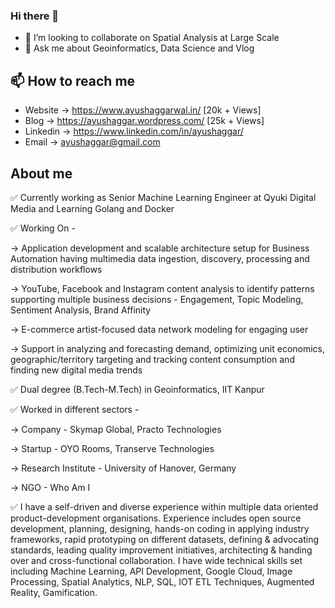 ### Hi there 👋
- 👯 I’m looking to collaborate on Spatial Analysis at Large Scale
- 💬 Ask me about Geoinformatics, Data Science and Vlog

## 📫 How to reach me
- Website -> https://www.ayushaggarwal.in/ [20k + Views]
- Blog -> https://ayushaggar.wordpress.com/ [25k + Views]
- Linkedin -> https://www.linkedin.com/in/ayushaggar/
- Email -> ayushaggar@gmail.com

## About me

✅ Currently working as Senior Machine Learning Engineer at Qyuki Digital Media and Learning Golang and Docker

✅ Working On -

-> Application development and scalable architecture setup for Business Automation having multimedia data ingestion, discovery, processing and distribution workflows

-> YouTube, Facebook and Instagram content analysis to identify patterns supporting multiple business decisions - Engagement, Topic Modeling, Sentiment Analysis, Brand Affinity

-> E-commerce artist-focused data network modeling for engaging user

-> Support in analyzing and forecasting demand, optimizing unit economics, geographic/territory targeting and tracking content
consumption and finding new digital media trends

✅ Dual degree (B.Tech-M.Tech) in Geoinformatics, IIT Kanpur

✅ Worked in different sectors -

-> Company - Skymap Global, Practo Technologies

-> Startup - OYO Rooms, Transerve Technologies

-> Research Institute - University of Hanover, Germany

-> NGO - Who Am I

✅ I have a self-driven and diverse experience within multiple data oriented product-development organisations. Experience includes open source development, planning, designing, hands-on coding in applying industry frameworks, rapid prototyping on different datasets, defining & advocating standards, leading quality improvement initiatives, architecting & handing over and cross-functional collaboration. I have wide technical skills set including Machine Learning, API Development, Google Cloud, Image Processing, Spatial Analytics, NLP, SQL, IOT ETL Techniques, Augmented Reality, Gamification.
